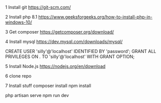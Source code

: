 1 Install git
https://git-scm.com/

2 Install php 8.1
https://www.geeksforgeeks.org/how-to-install-php-in-windows-10/

3 Get composer
https://getcomposer.org/download/

4 Install mysql
https://dev.mysql.com/downloads/mysql/

CREATE USER 'silly'@'localhost' IDENTIFIED BY 'password';
GRANT ALL PRIVILEGES ON *.* TO 'silly'@'localhost' WITH GRANT OPTION;

5 Install Node.js
https://nodejs.org/en/download

6 clone repo

7 Install stuff
composer install
npm install

php artisan serve
npm run dev